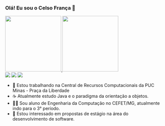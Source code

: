 ### Olá! Eu sou o Celso França 👋
<div>
  <a href="https://github.com/CelsoFrancaNeto">
  <img height="180em" src="https://github-readme-stats.vercel.app/api?username=CelsoFrancaNeto&show_icons=true&theme=dracula&include_all_commits=true&count_private=true"/>
  <img height="180em" src="https://github-readme-stats.vercel.app/api/top-langs/?username=CelsoFrancaNeto&layout=compact&langs_count=7&theme=dracula"/>
</div>
  
  <div>
  <a href="https://www.instagram.com/franc4.celso/" target="_blank"><img src="https://img.shields.io/badge/-Instagram-%23E4405F?style=for-the-badge&logo=instagram&logoColor=white" target="_blank"></a>
  <a href = "mailto:celso.franca.neto@gmail.com"><img src="https://img.shields.io/badge/-Gmail-%23333?style=for-the-badge&logo=gmail&logoColor=white" target="_blank"></a>
  <a href="https://www.linkedin.com/in/celso-fran%C3%A7a001/" target="_blank"><img src="https://img.shields.io/badge/-LinkedIn-%230077B5?style=for-the-badge&logo=linkedin&logoColor=white" target="_blank"></a> 
 
    
 
</div>

- 🔭 Estou trabalhando na Central de Recursos Computacionais da PUC Minas - Praça da Liberdade
- ☕ Atualmente estudo Java e o paradigma da orientação a objetos.
- 🧑‍🎓 Sou aluno de Engenharia da Computação no CEFET/MG, atualmente indo para o 3° período.
- 💬 Estou interessado em propostas de estágio na área do desenvolvimento de software.

